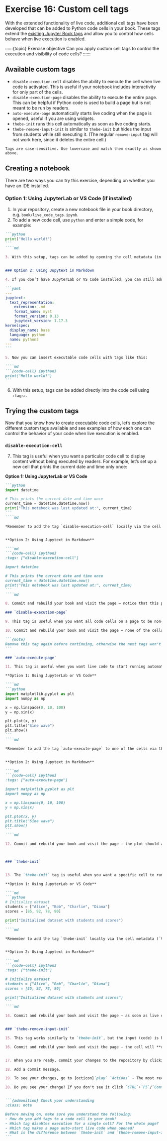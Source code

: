 # Exercise 16: Custom cell tags

With the extended functionality of live code, additional cell tags have been developed that can be added to Python code cells in your book. These tags extend the [existing Jupyter Book tags](https://jupyterbook.org/en/stable/content/metadata.html) and allow you to control how cells behave when live execution is enabled.

::::::{topic} Exercise objective
Can you apply custom cell tags to control the execution and visibility of code cells?
::::::

## Available custom tags

- `disable-execution-cell` disables the ability to execute the cell when live code is activated. This is useful if your notebook includes interactivity for only part of the cells.  
- `disable-execution-page` disables the ability to execute the entire page. This can be helpful if Python code is used to build a page but is not meant to be run by readers.  
- `auto-execute-page` automatically starts live coding when the page is opened, useful if you are using widgets.  
- `thebe-init` runs this cell automatically as soon as live coding starts.  
- `thebe-remove-input-init` is similar to `thebe-init` but hides the input from students while still executing it. (The regular `remove-input` tag will not work here, since it deletes the entire cell.)  

```{tip}
Tags are case-sensitive. Use lowercase and match them exactly as shown above.
````

## Creating a notebook

There are two ways you can try this exercise, depending on whether you have an IDE installed.

### Option 1: Using JupyterLab or VS Code (if installed)

1. In your repository, create a new notebook file in your book directory, e.g. `book/live_code_tags.ipynb`.
2. To add a new code cell, use `python` and enter a simple code, for example:

````md
```python
print("Hello world!")
```
````md

3. With this setup, tags can be added by opening the cell metadata (in JupyterLab or Jupyter Notebook: `View → Cell Toolbar → Tags`).


### Option 2: Using Jupytext in Markdown

4. If you don’t have JupyterLab or VS Code installed, you can still add code by writing a Markdown file with a Jupytext header. At the very top of your file (e.g. `book/live_code_tags.md`), add:

```yaml
---
jupytext:
  text_representation:
    extension: .md
    format_name: myst
    format_version: 0.13
    jupytext_version: 1.17.3
kernelspec:
  display_name: base
  language: python
  name: python3
---
```

5. Now you can insert executable code cells with tags like this:

````md
```{code-cell} ipython3
print("Hello world!")
```
````

6. With this setup, tags can be added directly into the code cell using `:tags:`.



## Trying the custom tags

Now that you know how to create executable code cells, let’s explore the different custom tags available and see examples of how each one can control the behavior of your code when live execution is enabled.


### `disable-execution-cell`

7. This tag is useful when you want a particular code cell to display content without being executed by readers. For example, let’s set up a new cell that prints the current date and time only once:

**Option 1: Using JupyterLab or VS Code**  

````md
```python
import datetime

# This prints the current date and time once
current_time = datetime.datetime.now()
print("This notebook was last updated at:", current_time)
```
````md

*Remember to add the tag `disable-execution-cell` locally via the cell metadata (`View → Cell Toolbar → Tags`).*


**Option 2: Using Jupytext in Markdown**

````md
```{code-cell} ipython3
:tags: ["disable-execution-cell"]

import datetime

# This prints the current date and time once
current_time = datetime.datetime.now()
print("This notebook was last updated at:", current_time)
```
````md

8. Commit and rebuild your book and visit the page — notice that this particular cell can no longer be run when live code is activated.

### `disable-execution-page`

9. This tag is useful when you want all code cells on a page to be non-executable. This is handy if the code is used to build the page or provide context, but you don’t want readers to run it themselves. Add the tag `disable-execution-page` to any of the code cells in your file. 

10. Commit and rebuild your book and visit the page — none of the cells should be executable now.

```{note}
Remove this tag again before continuing, otherwise the next tags won’t have any effect.
```

### `auto-execute-page`

11. This tag is useful when you want live code to start running automatically as soon as the page is opened. This is particularly helpful when using visualizations or interactive widgets that should initialize immediately. For example, let's set up a plot:

**Option 1: Using JupyterLab or VS Code**  

````md
```python
import matplotlib.pyplot as plt
import numpy as np

x = np.linspace(0, 10, 100)
y = np.sin(x)

plt.plot(x, y)
plt.title("Sine wave")
plt.show()
```
````md

*Remember to add the tag `auto-execute-page` to one of the cells via the cell metadata (`View → Cell Toolbar → Tags`).*


**Option 2: Using Jupytext in Markdown**  

````md
```{code-cell} ipython3
:tags: ["auto-execute-page"]

import matplotlib.pyplot as plt
import numpy as np

x = np.linspace(0, 10, 100)
y = np.sin(x)

plt.plot(x, y)
plt.title("Sine wave")
plt.show()
```
````md

12. Commit and rebuild your book and visit the page — the plot should appear automatically without needing to click the “launch” button.



### `thebe-init`


13. The `thebe-init` tag is useful when you want a specific cell to run automatically as soon as live coding starts. This is especially helpful for initializing variables that other cells depend on. For example, let's initialize a dataset of student names and their scores:

**Option 1: Using JupyterLab or VS Code**  

````md
```python
# Initialize dataset
students = ["Alice", "Bob", "Charlie", "Diana"]
scores = [85, 92, 78, 90]

print("Initialized dataset with students and scores")
```
````md

*Remember to add the tag `thebe-init` locally via the cell metadata (`View → Cell Toolbar → Tags`).*


**Option 2: Using Jupytext in Markdown**  

````md
```{code-cell} ipython3
:tags: ["thebe-init"]

# Initialize dataset
students = ["Alice", "Bob", "Charlie", "Diana"]
scores = [85, 92, 78, 90]

print("Initialized dataset with students and scores")
```
````md

14. Commit and rebuild your book and visit the page — as soon as live code starts, this cell will run by itself.


### `thebe-remove-input-init`

15. This tag works similarly to `thebe-init`, but the input (code) is hidden from students, so they only see the output. This is useful when you want to initialize variables or datasets without showing implementation details. To try this, simply replace the previous tag `thebe-init` with `thebe-remove-input-init` in the same cell from the previous example.

16. Commit and rebuild your book and visit the page — the cell will **run automatically**, but students will only see the output, not the code.


17. When you are ready, commit your changes to the repository by clicking on the green `Commit changes` button.

18. Add a commit message.

19. To see your changes, go to {octicon}`play` `Actions` - The most recent workflow run `overview.md / the commit message of the commit you just made` - Wait for it to finish - In the summary, click on the link of your book shown in the table `Branches deployed` and under `Primary book at root` (getting bored of waiting? There'll be exercising on doing this locally which prevents you from waiting).

20. Do you see your change? If you don't see it click `CTRL`+`F5`/`Control`+`F5`to refresh the page.


```{admonition} Check your understanding
:class: note

Before moving on, make sure you understand the following:
- How do you add tags to a code cell in your book?  
- Which tag disables execution for a single cell? For the whole page?  
- Which tag makes a page auto-start live code when opened?  
- What is the difference between `thebe-init` and `thebe-remove-input-init`?  
```




